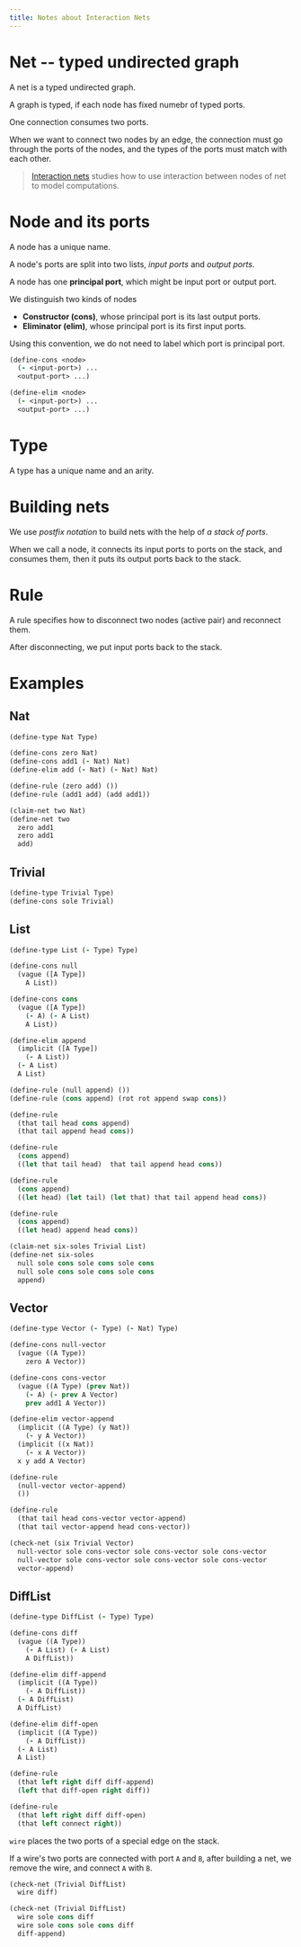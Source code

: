 ```yaml
---
title: Notes about Interaction Nets
---
```


# Net -- typed undirected graph

A net is a typed undirected graph.

A graph is typed, if each node has fixed numebr of typed ports.

One connection consumes two ports.

When we want to connect two nodes by an edge,
the connection must go through the ports of the nodes,
and the types of the ports must match with each other.

> [Interaction nets](https://en.wikipedia.org/wiki/Interaction_nets)
> studies how to use interaction
> between nodes of net
> to model computations.

# Node and its ports

A node has a unique name.

A node's ports are split into two lists,
_input ports_ and _output ports_.

A node has one **principal port**,
which might be input port or output port.

We distinguish two kinds of nodes

- **Constructor (cons)**, whose principal port is its last output ports.
- **Eliminator (elim)**, whose principal port is its first input ports.

Using this convention,
we do not need to label
which port is principal port.

```clojure
(define-cons <node>
  (- <input-port>) ...
  <output-port> ...)

(define-elim <node>
  (- <input-port>) ...
  <output-port> ...)
```

# Type

A type has a unique name and an arity.

# Building nets

We use _postfix notation_ to build nets
with the help of _a stack of ports_.

When we call a node,
it connects its input ports to ports on the stack,
and consumes them,
then it puts its output ports back to the stack.

# Rule

A rule specifies
how to disconnect two nodes (active pair)
and reconnect them.

After disconnecting, we put input ports back to the stack.

# Examples

## Nat

```clojure
(define-type Nat Type)

(define-cons zero Nat)
(define-cons add1 (- Nat) Nat)
(define-elim add (- Nat) (- Nat) Nat)

(define-rule (zero add) ())
(define-rule (add1 add) (add add1))

(claim-net two Nat)
(define-net two
  zero add1
  zero add1
  add)
```

## Trivial

```clojure
(define-type Trivial Type)
(define-cons sole Trivial)
```

## List

```clojure
(define-type List (- Type) Type)

(define-cons null
  (vague ([A Type])
    A List))

(define-cons cons
  (vague ([A Type])
    (- A) (- A List)
    A List))

(define-elim append
  (implicit ([A Type])
    (- A List))
  (- A List)
  A List)

(define-rule (null append) ())
(define-rule (cons append) (rot rot append swap cons))

(define-rule
  (that tail head cons append)
  (that tail append head cons))

(define-rule
  (cons append)
  ((let that tail head)  that tail append head cons))

(define-rule
  (cons append)
  ((let head) (let tail) (let that) that tail append head cons))

(define-rule
  (cons append)
  ((let head) append head cons))

(claim-net six-soles Trivial List)
(define-net six-soles
  null sole cons sole cons sole cons
  null sole cons sole cons sole cons
  append)
```

## Vector

```clojure
(define-type Vector (- Type) (- Nat) Type)

(define-cons null-vector
  (vague ((A Type))
    zero A Vector))

(define-cons cons-vector
  (vague ((A Type) (prev Nat))
    (- A) (- prev A Vector)
    prev add1 A Vector))

(define-elim vector-append
  (implicit ((A Type) (y Nat))
    (- y A Vector))
  (implicit ((x Nat))
    (- x A Vector))
  x y add A Vector)

(define-rule
  (null-vector vector-append)
  ())

(define-rule
  (that tail head cons-vector vector-append)
  (that tail vector-append head cons-vector))

(check-net (six Trivial Vector)
  null-vector sole cons-vector sole cons-vector sole cons-vector
  null-vector sole cons-vector sole cons-vector sole cons-vector
  vector-append)
```

## DiffList

```clojure
(define-type DiffList (- Type) Type)

(define-cons diff
  (vague ((A Type))
    (- A List) (- A List)
    A DiffList))

(define-elim diff-append
  (implicit ((A Type))
    (- A DiffList))
  (- A DiffList)
  A DiffList)

(define-elim diff-open
  (implicit ((A Type))
    (- A DiffList))
  (- A List)
  A List)

(define-rule
  (that left right diff diff-append)
  (left that diff-open right diff))

(define-rule
  (that left right diff diff-open)
  (that left connect right))
```

`wire` places the two ports of a special edge on the stack.

If a wire's two ports are connected with port `A` and `B`,
after building a net, we remove the wire, and connect `A` with `B`.

```clojure
(check-net (Trivial DiffList)
  wire diff)

(check-net (Trivial DiffList)
  wire sole cons diff
  wire sole cons sole cons diff
  diff-append)
```
